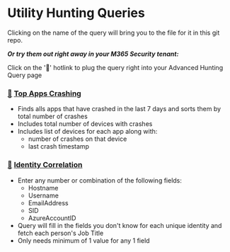 # Utility Hunting Queries

Clicking on the name of the query will bring you to the file for it in this git repo.

***Or try them out right away in your M365 Security tenant:***

Click on the '🔎' hotlink to plug the query right into your Advanced Hunting Query page

### [🔎](https://security.microsoft.com/v2/advanced-hunting?query=H4sIAAAAAAAAA6VVa2vbQBDcz4X-BxEokcGPpiUtLbgQ3KYNpCUlhn4opTiW5Di2ZcWS4zh9_PbOjk6yJZ1iQxFSznu7s7O7c5eOdMSRvlzLWGKsbmUpvixkjfVYPKxDSbAK8Pr0GGJ3gJVGhDKCJYJlDrvux8brij4-EBzshfiuiBvAvpQpMDVuQKwZdhLuxvJUnoBRPacVcR3s-VjdwWNK-wxZvJynZg3IakbfBE-EuLfEHsEngXUJlm3wVq-OnMgDLAtEb69bcpn3IMRqit2EO-o3I5uUe0c-ISbzHMkzeSHP5avhnnavI5-xGpJZjDeAd-r3Ul7JsVm_h2_ArJ5B_shfPrs1NV63JeReaS6p1wnqjhCjWQfkptOIUfeanZ-y45rxjj6-XBSm-QH2tP50Nr85g2tm9jmlMeenXVC8CLZ3eAdgMBdXXqOGhjXylLPz5YtRgCNd-YvvYUUpbfy-x3uY46SKu4FtSCVtas_4KJqNXRPW7WrPwE9t35jzNM_Zoyp0viHVpGjFzhQ9zo0-mgU2xYizHEnrSeil_F05gM60c658x8xa8kZ-yC85Atqx_EH_Doh7xO8-LBrwy3p1A48xT-CEfz0y0FWqKMcoRvscG1aq6BEU0mUVS8wi4KycPZWSnflyp2062NWtaufTnWwyNgVe8UZZ8ZSG7KtnqkqM90_89vC4UJXurfG3ic5rj6tq0n628diU1qhRZQt-KyI7OIXD_Oz1YYngUxe1IOfsTBQrv2SNC3xtVdsVn-WJMcdUKXpnPFSmuaksvcG7vOvn5k5zUaeq79zceNU-lJlopnvE7V9Bg5NbW-6G8qnN7Jva5sTM4uvreqwbfaAkvGFtvUgj3EewtUOK79Q8G_xtjAzfK3TbVu0ufDuzXo6aZdKqJzwDU_6H1XwR76JJTeZy_8t172JWVc0Fz_825v9w20eVDXNS6zjalVensDqt_AM39fk7UAkAAA&timeRangeId=week) [Top Apps Crashing](TopAppsCrashing.kusto)
- Finds alls apps that have crashed in the last 7 days and sorts them by total number of crashes
- Includes total number of devices with crashes
- Includes list of devices for each app along with:
    - number of crashes on that device
    - last crash timestamp

### [🔎](https://security.microsoft.com/v2/advanced-hunting?query=H4sIAAAAAAAAA6VVTW_TQBCdMxL_werJlgIVHEEcUppCUJUgnIgDqqo02aSunDiynUJRfzxv3q63dmq3BLTy7mR2Pt7MzkyO5VgCGchIJti_gR6CPpMxqDGoQKYS8ybEGUH6M_gxpGPHsRoTakxwO8B5gv0cnO-gz3Gv8i_lBbTV21xmssF5JQa70nfkZrIGL8HvmZQ4M0plssR-jbMAV-_W0CukB-4Op5F8j2tAz6Cf0voCK-dd4SViYDp1dIbbQPryG9ZUrg8kimUHq6WTU-wp7krqGljNIXONXx_wLYDfIkjADeWHHGFdIDfva1EreiNbUG_knYs3p8eU8dpcpERdRVu4_CxwJtgNMSX8jMN1CuqWng3QbpCtjPx7IktoR3M6J_q69MhlrcdXymSFZaAzhvTUZbbwtrb4lckNuE9b-sg85g7rgx2bqy1zp7xL2Cr4xuET3iPvfw1vr6C9xUpZMd2ebOWE1A3c-lv8lR2Lt8vHa0_XdW1dPacZ8y0VW3Rwdqd7FW99la5ecr70CpFXchG1NKdfiWXtvHfp2QgecN1AImE2h436u_O1VmX7sY-22n_L2l-yO0uX56XrwRJ1rxGtcHtLXwFO7Ymdr3bF9JNyOWXb8qT9M4P8pZ8tYaNro0ZdVKuaA_XuH2MeVW8ydF24Ocje4_c61MLAT7N-Y5b9T5Rt9dCN654z9Rffy86iM-RHJ9WoUYW2kuacZqF88q9Yr98jfrZXdrW8RP8ws_ZRKO8LIrzCv43WaOp4XRls66f2buk9Wxl_ADEwGPJIBwAA&timeRangeId=week) [Identity Correlation](IdentityCorrelation.kusto)
- Enter any number or combination of the following fields:
    - Hostname
    - Username
    - EmailAddress
    - SID
    - AzureAccountID
- Query will fill in the fields you don't know for each unique identity and fetch each person's Job Title
- Only needs minimum of 1 value for any 1 field
